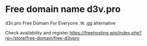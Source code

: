 # Free domain name d3v.pro
d3v.pro Free Domain For Everyone
.tk .gg alternative

Check availability and register
https://freehosting.win/index.php?rp=/store/free-domain/free-d3vpro
